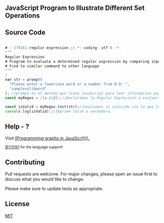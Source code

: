 ## JavaScript Program to Illustrate Different Set Operations

## Source Code

```JavaScript

# - 170161-regular-expression.js *- coding: utf-8 -*-
"""
Regular Expression
# Program to evaluate a determined regular expression by comparing input from user.
# Find to similar command to other language
"""
/
var str = prompt(
  "Please enter a lowercase word or a number from 0-9: ",
  "samplevalidword"
); //prompt es el metodo que tiene JavaScript para leer informacion por teclado.
const myRegex = /[a-z\d]/;//Declaramos la Regular Expression a evaluar para el caracter, en este caso es cualquier letra minuscula de la a-z o cualquier digito.

const isValid = myRegex.test(str);//evaluamos si coincide con lo que le pedimos al usuario
console.log(isValid);//Imprime falso o verdadero.


```

## Help - ?

Visit <a href="https://github.com/upslp-teoriacomputacional/170161/" target="\_blank"> (Programming graphs in JavaScri[t]).

<small>@170161<a href="https://github.com/170161" target="\_blank"></a> for the language support! </small>

## Contributing

Pull requests are welcome. For major changes, please open an issue first to discuss what you would like to change.

Please make sure to update tests as appropriate.

## License

[MIT](https://choosealicense.com/licenses/mit/)
